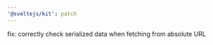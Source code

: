 ```yaml
---
'@sveltejs/kit': patch
---
```


fix: correctly check serialized data when fetching from absolute URL
